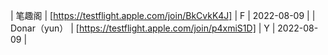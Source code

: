 | 笔趣阁 | [https://testflight.apple.com/join/BkCvkK4J] | F | 2022-08-09 |
| Donar（yun） | [https://testflight.apple.com/join/p4xmiS1D] | Y | 2022-08-09 |

